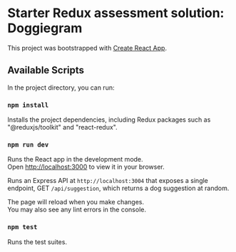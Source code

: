 # Starter Redux assessment solution: Doggiegram

This project was bootstrapped with [Create React App](https://github.com/facebook/create-react-app).

## Available Scripts

In the project directory, you can run:

### `npm install`

Installs the project dependencies, including Redux packages such as "@reduxjs/toolkit" and "react-redux".

### `npm run dev`

Runs the React app in the development mode.\
Open [http://localhost:3000](http://localhost:3000) to view it in your browser.

Runs an Express API at `http://localhost:3004` that exposes a single endpoint, GET `/api/suggestion`, which returns a dog suggestion at random.

The page will reload when you make changes.\
You may also see any lint errors in the console.

### `npm test`

Runs the test suites.
